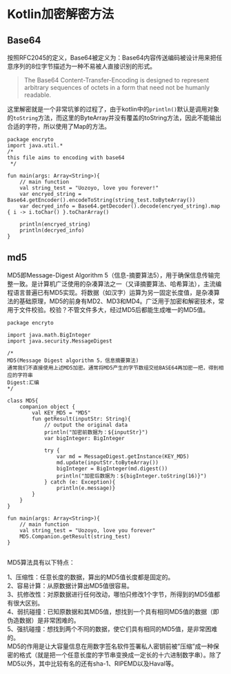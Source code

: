 # Kotlin加密解密方法

## Base64
按照RFC2045的定义，Base64被定义为：Base64内容传送编码被设计用来把任意序列的8位字节描述为一种不易被人直接识别的形式。
> The Base64 Content-Transfer-Encoding is designed to represent arbitrary sequences of octets in a form that need not be humanly readable.

这里解密就是一个非常坑爹的过程了，由于kotlin中的`println()`默认是调用对象的`toString`方法，而这里的ByteArray并没有覆盖的toString方法，因此不能输出合适的字符，所以使用了Map的方法。
```
package encryto
import java.util.*
/*
this file aims to encoding with base64
 */

fun main(args: Array<String>){
    // main function
    val string_test = "Uozoyo, love you forever!"
    var encryed_string = Base64.getEncoder().encodeToString(string_test.toByteArray())
    var decryed_info = Base64.getDecoder().decode(encryed_string).map { i -> i.toChar() }.toCharArray()

    println(encryed_string)
    println(decryed_info)
}

```

## md5
MD5即Message-Digest Algorithm 5（信息-摘要算法5），用于确保信息传输完整一致。是计算机广泛使用的杂凑算法之一（又译摘要算法、哈希算法），主流编程语言普遍已有MD5实现。将数据（如汉字）运算为另一固定长度值，是杂凑算法的基础原理，MD5的前身有MD2、MD3和MD4。广泛用于加密和解密技术，常用于文件校验。校验？不管文件多大，经过MD5后都能生成唯一的MD5值。
```
package encryto

import java.math.BigInteger
import java.security.MessageDigest

/*
MD5(Message Digest algorithm 5，信息摘要算法)
通常我们不直接使用上述MD5加密。通常将MD5产生的字节数组交给BASE64再加密一把，得到相应的字符串
Digest:汇编
*/

class MD5{
    companion object {
        val KEY_MD5 = "MD5"
        fun getResult(inputStr: String){
            // output the original data
            println("加密前数据为：${inputStr}")
            var bigInteger: BigInteger

            try {
                var md = MessageDigest.getInstance(KEY_MD5)
                md.update(inputStr.toByteArray())
                bigInteger = BigInteger(md.digest())
                println("加密后数据为：${bigInteger.toString(16)}")
            } catch (e: Exception){
                println(e.message)}
        }
    }
}

fun main(args: Array<String>){
    // main function
    val string_test = "Uozoyo, love you forever"
    MD5.Companion.getResult(string_test)
}


```
MD5算法具有以下特点：

1、压缩性：任意长度的数据，算出的MD5值长度都是固定的。  
2、容易计算：从原数据计算出MD5值很容易。  
3、抗修改性：对原数据进行任何改动，哪怕只修改1个字节，所得到的MD5值都有很大区别。  
4、弱抗碰撞：已知原数据和其MD5值，想找到一个具有相同MD5值的数据（即伪造数据）是非常困难的。  
5、强抗碰撞：想找到两个不同的数据，使它们具有相同的MD5值，是非常困难的。  
MD5的作用是让大容量信息在用数字签名软件签署私人密钥前被”压缩”成一种保密的格式（就是把一个任意长度的字节串变换成一定长的十六进制数字串）。除了MD5以外，其中比较有名的还有sha-1、RIPEMD以及Haval等。  

